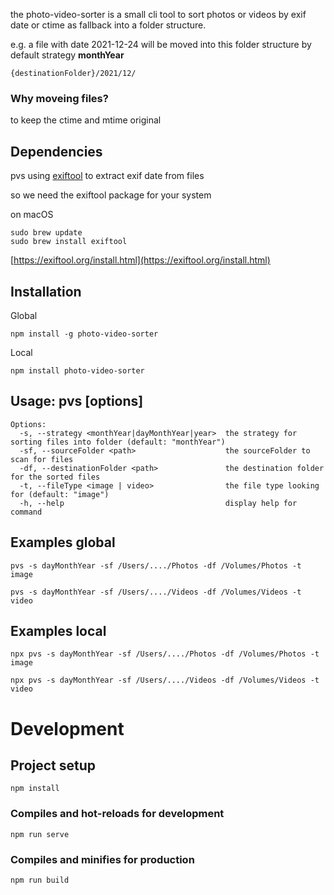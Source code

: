 the photo-video-sorter is a small cli tool to sort photos or videos by exif date or ctime as fallback into a folder structure. 

e.g. a file with date 2021-12-24 will be moved into this folder structure by default strategy **monthYear**
```
{destinationFolder}/2021/12/
```

### Why moveing files?
to keep the ctime and mtime original

## Dependencies
pvs using [exiftool](https://www.npmjs.com/package/exiftool) to extract exif date from files

so we need the exiftool package for your system

on macOS
```
sudo brew update
sudo brew install exiftool
```
[https://exiftool.org/install.html](https://exiftool.org/install.html)


## Installation

Global
```
npm install -g photo-video-sorter
```

Local
```
npm install photo-video-sorter
```

## Usage: pvs [options]
```
Options:
  -s, --strategy <monthYear|dayMonthYear|year>  the strategy for sorting files into folder (default: "monthYear")
  -sf, --sourceFolder <path>                    the sourceFolder to scan for files
  -df, --destinationFolder <path>               the destination folder for the sorted files
  -t, --fileType <image | video>                the file type looking for (default: "image")
  -h, --help                                    display help for command
```

## Examples global
```
pvs -s dayMonthYear -sf /Users/..../Photos -df /Volumes/Photos -t image

pvs -s dayMonthYear -sf /Users/..../Videos -df /Volumes/Videos -t video
```

## Examples local
```
npx pvs -s dayMonthYear -sf /Users/..../Photos -df /Volumes/Photos -t image

npx pvs -s dayMonthYear -sf /Users/..../Videos -df /Volumes/Videos -t video
```

# Development 
## Project setup
```
npm install
```
### Compiles and hot-reloads for development
```
npm run serve
```

### Compiles and minifies for production
```
npm run build
```